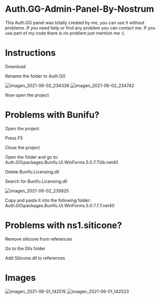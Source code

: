 # Auth.GG-Admin-Panel-By-Nostrum

This Auth.GG panel was totally created by me, you can use it without problems. 
If you need help or find any problem you can contact me.
If you use part of my code there is no problem just mention me :).

# Instructions

Download

Rename the folder to Auth.GG

![imagen_2021-06-02_234336](https://user-images.githubusercontent.com/65697997/120583505-5c247480-c3fc-11eb-9cf4-a1c98d711c60.png)
![imagen_2021-06-02_234742](https://user-images.githubusercontent.com/65697997/120583846-ee2c7d00-c3fc-11eb-97dc-e3796aa19433.png)

Now open the project

# Problems with Bunifu?

Open the project

Press F5

Close the project

Open the folder and go to: Auth.GG\packages.Bunifu.UI.WinForms.5.0.7.7\lib.net40 

Delete Bunifu.Licensing.dll

Search for Bunifu.Licensing.dll

![imagen_2021-06-02_235825](https://user-images.githubusercontent.com/65697997/120584684-6e071700-c3fe-11eb-8c7b-3dc63b81739c.png)

Copy and paste it into the following folder: Auth.GG\packages.Bunifu.UI.WinForms.5.0.7.7.7.net40 

# Problems with ns1.siticone?

Remove siticone from references

Go to the Dlls folder

Add Siticone.dll to references

# Images
![imagen_2021-06-01_142515](https://user-images.githubusercontent.com/65697997/120372435-2f316e00-c2e5-11eb-9ab0-3543d023a93c.png)
![imagen_2021-06-01_142533](https://user-images.githubusercontent.com/65697997/120372478-39ec0300-c2e5-11eb-9cf1-6638273c4627.png)
